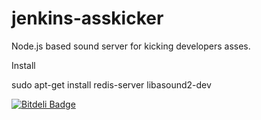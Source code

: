 jenkins-asskicker
=================

Node.js based sound server for kicking developers asses.

Install

sudo apt-get install redis-server libasound2-dev


[![Bitdeli Badge](https://d2weczhvl823v0.cloudfront.net/aferre/jenkins-asskicker/trend.png)](https://bitdeli.com/free "Bitdeli Badge")

